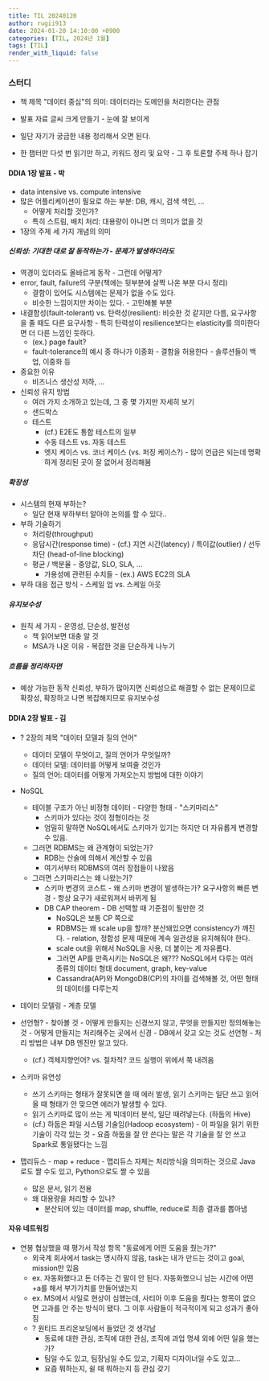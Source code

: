 ```yaml
---
title: TIL 20240120
author: rugii913
date: 2024-01-20 14:10:00 +0900
categories: [TIL, 2024년 1월]
tags: [TIL]
render_with_liquid: false
---
```


### 스터디

- 책 제목 "데이터 중심"의 의미: 데이터라는 도메인을 처리한다는 관점

- 발표 자료 글씨 크게 만들기 - 눈에 잘 보이게
- 일단 자기가 궁금한 내용 정리해서 오면 된다.
- 한 챕터만 다섯 번 읽기만 하고, 키워드 정리 및 요약 - 그 후 토론할 주제 하나 잡기

#### DDIA 1장 발표 - 박
- data intensive vs. compute intensive
- 많은 어플리케이션이 필요로 하는 부분: DB, 캐시, 검색 색인, ...
  - 어떻게 처리할 것인가?
  - 특히 스트림, 배치 처리: 대용량이 아니면 더 의미가 없을 것
- 1장의 주제 세 가지 개념의 의미

##### 신뢰성: 기대한 대로 잘 동작하는가 - 문제가 발생하더라도
- 역경이 있더라도 올바르게 동작 - 그런데 어떻게?
- error, fault, failure의 구분(책에는 뒷부분에 살짝 나온 부분 다시 정리)
  - 결함이 있어도 시스템에는 문제가 없을 수도 있다.
  - 비슷한 느낌이지만 차이는 있다. - 고민해볼 부분
- 내결함성(fault-tolerant) vs. 탄력성(resilient): 비슷한 것 같지만 다름, 요구사항을 줄 때도 다른 요구사항 - 특히 탄력성이 resilience보다는 elasticity를 의미한다면 더 다른 느낌인 듯하다.
  - (ex.) page fault? 
  - fault-tolerance의 예시 중 하나가 이중화 - 결함을 허용한다 - 솔루션들이 백업, 이중화 등
- 중요한 이유
  - 비즈니스 생산성 저하, ...
- 신뢰성 유지 방법
  - 여러 가지 소개하고 있는데, 그 중 몇 가지만 자세히 보기
  - 샌드박스
  - 테스트
    - (cf.) E2E도 통합 테스트의 일부
    - 수동 테스트 vs. 자동 테스트
    - 엣지 케이스 vs. 코너 케이스 (vs. 퍼징 케이스?) - 많이 언급은 되는데 명확하게 정리된 곳이 잘 없어서 정리해봄

##### 확장성
- 시스템의 현재 부하는?
  - 일단 현재 부하부터 알아야 논의를 할 수 있다..
- 부하 기술하기
  - 처리량(throughput)
  - 응답시간(response time) - (cf.) 지연 시간(latency) / 특이값(outlier) / 선두 차단 (head-of-line blocking)
  - 평균 / 백분율 - 중앙값, SLO, SLA, ...
    - 가용성에 관련된 수치들 - (ex.) AWS EC2의 SLA
- 부하 대응 접근 방식 - 스케일 업 vs. 스케일 아웃

##### 유지보수성
- 원칙 세 가지 - 운영성, 단순성, 발전성
  - 책 읽어보면 대충 알 것
  - MSA가 나온 이유 - 복잡한 것을 단순하게 나누기

##### 흐름을 정리하자면 
- 예상 가능한 동작 신뢰성, 부하가 많아지면 신뢰성으로 해결할 수 없는 문제이므로 확장성, 확장하고 나면 복잡해지므로 유지보수성


#### DDIA 2장 발표 - 김

- ? 2장의 제목 "데이터 모델과 질의 언어"
  - 데이터 모델이 무엇이고, 질의 언어가 무엇일까?
  - 데이터 모델: 데이터를 어떻게 보여줄 것인가
  - 질의 언어: 데이터를 어떻게 가져오는지 방법에 대한 이야기

- NoSQL
  - 테이블 구조가 아닌 비정형 데이터 - 다양한 형태 - "스키마리스"
    - 스키마가 있다는 것이 정형이라는 것
    - 엄밀히 말하면 NoSQL에서도 스키마가 있기는 하지만 더 자유롭게 변경할 수 있음.
  - 그러면 RDBMS는 왜 관계형이 되었는가?
    - RDB는 산술에 의해서 계산할 수 있음
    - 여기서부터 RDBMS의 여러 장점들이 나왔음
  - 그러면 스키마리스는 왜 나왔는가?
    - 스키마 변경의 코스트 - 왜 스키마 변경이 발생하는가? 요구사항의 빠른 변경 - 항상 요구가 새로워져서 바뀌게 됨
    - DB CAP theorem - DB 선택할 때 기준점이 될만한 것
      - NoSQL은 보통 CP 쪽으로
      - RDBMS는 왜 scale up을 할까? 분산돼있으면 consistency가 깨진다. - relation, 정합성 문제 때문에 계속 일관성을 유지해줘야 한다.
      - scale out을 위해서 NoSQL을 사용, 더 붙이는 게 자유롭다.
      - 그러면 AP를 만족시키는 NoSQL은 왜??? NoSQL에서 다루는 여러 종류의 데이터 형태 document, graph, key-value
      - Cassandra(AP)와 MongoDB(CP)의 차이를 검색해볼 것, 어떤 형태의 데이터를 다루는지
- 데이터 모델링 - 계층 모델
- 선언형? - 찾아볼 것 - 어떻게 만들지는 신경쓰지 않고, 무엇을 만들지만 정의해놓는 것 - 어떻게 만들지는 처리해주는 곳에서 신경 - DB에서 갖고 오는 것도 선언형 - 처리 방법은 내부 DB 엔진만 알고 있다.
  - (cf.) 객체지향언어? vs. 절차적? 코드 실행이 위에서 쭉 내려옴

- 스키마 유연성
  - 쓰기 스키마는 형태가 잘못되면 쓸 때 에러 발생, 읽기 스키마는 일단 쓰고 읽어올 때 형태가 안 맞으면 에러가 발생할 수 있다.
  - 읽기 스키마로 많이 쓰는 게 빅데이터 분석, 일단 때려넣는다. (하둡의 Hive)
  - (cf.) 하둡은 파일 시스템 기술임(Hadoop ecosystem) - 이 파일을 읽기 위한 기술이 각각 있는 것 - 요즘 하둡을 잘 안 쓴다는 말은 각 기술을 잘 안 쓰고 Spark로 통일됐다는 느낌

- 맵리듀스 - map + reduce - 맵리듀스 자체는 처리방식을 의미하는 것으로 Java로도 짤 수도 있고, Python으로도 짤 수 있음
  - 많은 문서, 읽기 전용
  - 왜 대용량을 처리할 수 있나? 
    - 분산되어 있는 데이터를 map, shuffle, reduce로 최종 결과를 뽑아냄

#### 자유 네트워킹
- 연봉 협상했을 때 평가서 작성 항목 "동료에게 어떤 도움을 줬는가?"
  - 외국계 회사에서 task는 명시하지 않음, task는 내가 만드는 것이고 goal, mission만 있음
  - ex. 자동화했다고 돈 더주는 건 말이 안 된다. 자동화했으니 남는 시간에 어떤 +a를 해서 부가가치를 만들어냈는지
  - ex. MS에서 사일로 현상이 심했는데, 사티아 이후 도움을 줬다는 항목이 없으면 고과를 안 주는 방식이 됐다. 그 이후 사람들이 적극적이게 되고 성과가 좋아짐
  - ? 원티드 프리온보딩에서 들었던 것 생각남
    - 동료에 대한 관심, 조직에 대한 관심, 조직에 과업 명세 외에 어떤 일을 했는가?
    - 팀일 수도 있고, 팀장님일 수도 있고, 기획자 디자이너일 수도 있고...
    - 요즘 뭐하는지, 쉴 때 뭐하는지 등 관심 갖기
